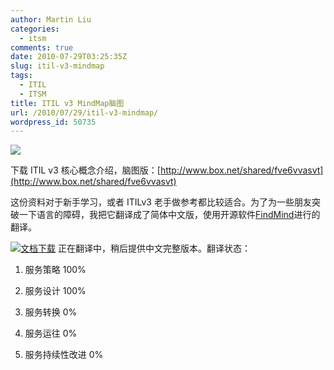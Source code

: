 ```yaml
---
author: Martin Liu
categories:
  - itsm
comments: true
date: 2010-07-29T03:25:35Z
slug: itil-v3-mindmap
tags:
  - ITIL
  - ITSM
title: ITIL v3 MindMap脑图
url: /2010/07/29/itil-v3-mindmap/
wordpress_id: 50735
---
```


[![](http://7bv9gn.com1.z0.glb.clouddn.com/wp-content/uploads/2010/07/6a00d83451f61c69e20133f2777037970b-800wi.jpg)](http://martinliu.cn/2010/07/itil-v3-mindmap.html/6a00d83451f61c69e20133f2777037970b-800wi/)

下载 ITIL v3 核心概念介绍，脑图版：[http://www.box.net/shared/fve6vvasvt](http://www.box.net/shared/fve6vvasvt)

这份资料对于新手学习，或者 ITILv3 老手做参考都比较适合。为了为一些朋友突破一下语言的障碍，我把它翻译成了简体中文版，使用开源软件[FindMind](http://freemind.sourceforge.net/)进行的翻译。

[![](http://7bv9gn.com1.z0.glb.clouddn.com/wp-content/uploads/2010/07/itil-v3-mindmap-300x222.jpg)](http://martinliu.cn/2010/07/itil-v3-mindmap.html/itil-v3-mindmap-2/)[文档下载](http://www.box.net/shared/m2rjcsereo) 正在翻译中，稍后提供中文完整版本。翻译状态：

1. 服务策略 100%

2. 服务设计 100%

3. 服务转换 0%

4. 服务运往 0%

5. 服务持续性改进 0%

